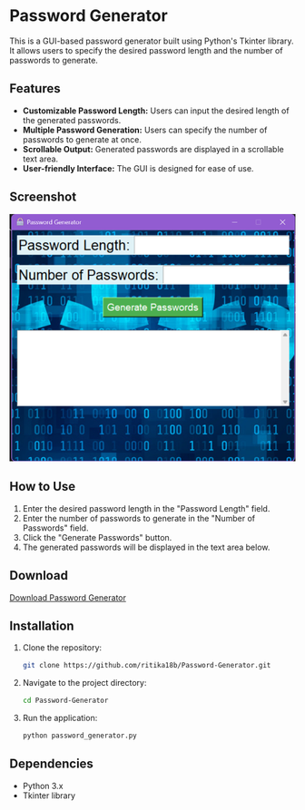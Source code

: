 
# Password Generator

This is a GUI-based password generator built using Python's Tkinter library. It allows users to specify the desired password length and the number of passwords to generate.

## Features

* **Customizable Password Length:** Users can input the desired length of the generated passwords.
* **Multiple Password Generation:** Users can specify the number of passwords to generate at once.
* **Scrollable Output:** Generated passwords are displayed in a scrollable text area.
* **User-friendly Interface:** The GUI is designed for ease of use.

## Screenshot

![Password Generator](Screenshot.png)

## How to Use

1.  Enter the desired password length in the "Password Length" field.
2.  Enter the number of passwords to generate in the "Number of Passwords" field.
3.  Click the "Generate Passwords" button.
4.  The generated passwords will be displayed in the text area below.

## Download

[Download Password Generator](https://minhaskamal.github.io/DownGit/#/home?url=https://github.com/ritika18b/Password-Generator)

## Installation

1.  Clone the repository:

    ```bash
    git clone https://github.com/ritika18b/Password-Generator.git
    ```

2.  Navigate to the project directory:

    ```bash
    cd Password-Generator
    ```

3.  Run the application:

    ```bash
    python password_generator.py
    ```

## Dependencies

* Python 3.x
* Tkinter library





